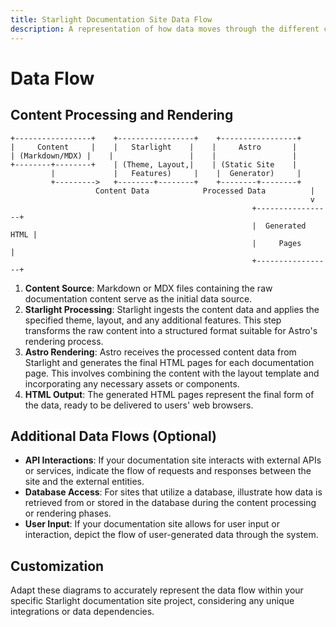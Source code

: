 ```yaml
---
title: Starlight Documentation Site Data Flow
description: A representation of how data moves through the different components of a Starlight documentation site.
---
```


# Data Flow

## Content Processing and Rendering 

```
+-----------------+    +-----------------+    +-----------------+
|     Content     |    |   Starlight    |    |     Astro       |
| (Markdown/MDX) |    |                 |    |                 |
+--------+--------+    | (Theme, Layout,|    | (Static Site    |
         |             |   Features)     |    |  Generator)     |
         +--------->   +--------+--------+    +--------+--------+
                   Content Data            Processed Data          |
                                                                   v
                                                      +-----------------+
                                                      |  Generated HTML | 
                                                      |     Pages      |
                                                      +-----------------+ 
```

1. **Content Source**: Markdown or MDX files containing the raw documentation content serve as the initial data source. 
2. **Starlight Processing**: Starlight ingests the content data and applies the specified theme, layout, and any additional features. This step transforms the raw content into a structured format suitable for Astro's rendering process. 
3. **Astro Rendering**: Astro receives the processed content data from Starlight and generates the final HTML pages for each documentation page. This involves combining the content with the layout template and incorporating any necessary assets or components.
4. **HTML Output**: The generated HTML pages represent the final form of the data, ready to be delivered to users' web browsers. 

## Additional Data Flows (Optional)

* **API Interactions**: If your documentation site interacts with external APIs or services, indicate the flow of requests and responses between the site and the external entities.
* **Database Access**: For sites that utilize a database, illustrate how data is retrieved from or stored in the database during the content processing or rendering phases.
* **User Input**: If your documentation site allows for user input or interaction, depict the flow of user-generated data through the system.

## Customization 

Adapt these diagrams to accurately represent the data flow within your specific Starlight documentation site project, considering any unique integrations or data dependencies. 
